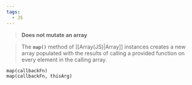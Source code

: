 ```yaml
---
tags:
  - JS
---
```

>**Does not mutate an array**

>The **`map()`** method of [[Array(JS)|Array]] instances creates a new array populated with the results of calling a provided function on every element in the calling array.

```JS
map(callbackFn)
map(callbackFn, thisArg)

```

